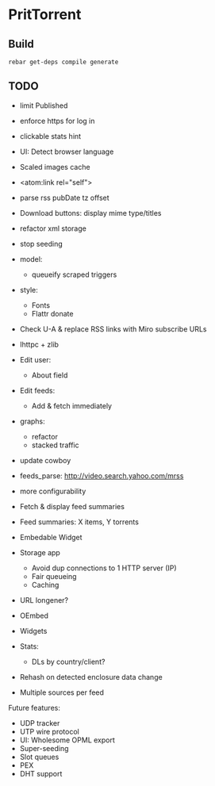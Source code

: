 PritTorrent
===========

Build
-----

```
rebar get-deps compile generate
```


TODO
----

* limit Published

* enforce https for log in
* clickable stats hint
* UI: Detect browser language
* Scaled images cache

* <atom:link rel="self">
* parse rss pubDate tz offset
* Download buttons: display mime type/titles

* refactor xml storage
* stop seeding
* model:
  * queueify scraped triggers

* style:
  * Fonts
  * Flattr donate

* Check U-A & replace RSS links with Miro subscribe URLs
* lhttpc + zlib

* Edit user:
  * About field
* Edit feeds:
  * Add & fetch immediately

* graphs:
  * refactor
  * stacked traffic

* update cowboy
* feeds_parse: http://video.search.yahoo.com/mrss

* more configurability

* Fetch & display feed summaries

* Feed summaries: X items, Y torrents

* Embedable Widget

* Storage app
  - Avoid dup connections to 1 HTTP server (IP)
  - Fair queueing
  - Caching
* URL longener?
* OEmbed
* Widgets

* Stats:
  - DLs by country/client?

* Rehash on detected enclosure data change
* Multiple sources per feed

Future features:

* UDP tracker
* UTP wire protocol
* UI: Wholesome OPML export
* Super-seeding
* Slot queues
* PEX
* DHT support
